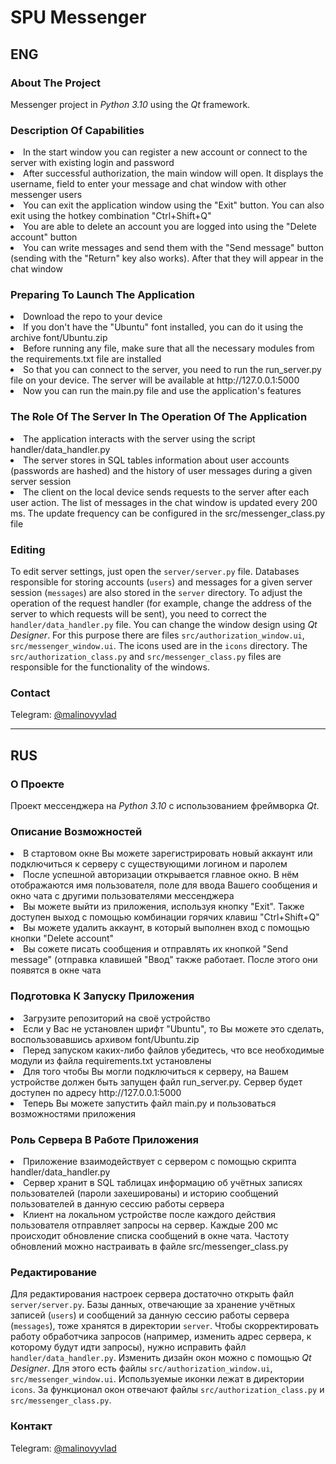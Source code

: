# SPU Messenger

## ENG

### About The Project


Messenger project in *Python 3.10* using the *Qt* framework.

### Description Of Capabilities
<li>In the start window you can register a new account or connect to the server with existing login and password</li>
<li>After successful authorization, the main window will open. It displays the username, field to enter your message and chat window with other messenger users</li>
<li>You can exit the application window using the "Exit" button. You can also exit using the hotkey combination "Ctrl+Shift+Q"</li>
<li>You are able to delete an account you are logged into using the "Delete account" button</li>
<li>You can write messages and send them with the "Send message" button (sending with the "Return" key also works). After that they will appear in the chat window</li>

### Preparing To Launch The Application
<li>Download the repo to your device</li>
<li>If you don't have the "Ubuntu" font installed, you can do it using the archive font/Ubuntu.zip</li>
<li>Before running any file, make sure that all the necessary modules from the requirements.txt file are installed</li>
<li>So that you can connect to the server, you need to run the run_server.py file on your device. The server will be available at http://127.0.0.1:5000</li>
<li>Now you can run the main.py file and use the application's features</li>

### The Role Of The Server In The Operation Of The Application

<li>The application interacts with the server using the script handler/data_handler.py</li>
<li>The server stores in SQL tables information about user accounts (passwords are hashed) and the history of user messages during a given server session</li>
<li>The client on the local device sends requests to the server after each user action. The list of messages in the chat window is updated every 200 ms. The update frequency can be configured in the src/messenger_class.py file</li>

### Editing

To edit server settings, just open the `server/server.py` file.
Databases responsible for storing accounts (`users`) and messages for a given server session (`messages`) are also stored in the `server` directory.
To adjust the operation of the request handler (for example, change the address of the server to which requests will be sent), you need to correct the `handler/data_handler.py` file.
You can change the window design using *Qt Designer*. For this purpose there are files `src/authorization_window.ui`, `src/messenger_window.ui`. The icons used are in the `icons` directory.
The `src/authorization_class.py` and `src/messenger_class.py` files are responsible for the functionality of the windows.

### Contact

Telegram: [@malinovyvlad](https://t.me/malinovyvlad)

<hr>

## RUS

### О Проекте

Проект мессенджера на *Python 3.10* с использованием фреймворка *Qt*.

### Описание Возможностей
<li>В стартовом окне Вы можете зарегистрировать новый аккаунт или подключиться к серверу с существующими логином и паролем</li>
<li>После успешной авторизации открывается главное окно. В нём отображаются имя пользователя, поле для ввода Вашего сообщения и окно чата с другими пользователями мессенджера</li>
<li>Вы можете выйти из приложения, используя кнопку "Exit". Также доступен выход с помощью комбинации горячих клавиш "Ctrl+Shift+Q"</li>
<li>Вы можете удалить аккаунт, в который выполнен вход с помощью кнопки "Delete account"</li>
<li>Вы сожете писать сообщения и отправлять их кнопкой "Send message" (отправка клавишей "Ввод" также работает. После этого они появятся в окне чата</li>

### Подготовка К Запуску Приложения
<li>Загрузите репозиторий на своё устройство</li>
<li>Если у Вас не установлен шрифт "Ubuntu", то Вы можете это сделать, воспользовавшись архивом font/Ubuntu.zip</li>
<li>Перед запуском каких-либо файлов убедитесь, что все необходимые модули из файла requirements.txt установлены</li>
<li>Для того чтобы Вы могли подключиться к серверу, на Вашем устройстве должен быть запущен файл run_server.py. Сервер будет доступен по адресу http://127.0.0.1:5000</li>
<li>Теперь Вы можете запустить файл main.py и пользоваться возможностями приложения</li>

### Роль Сервера В Работе Приложения
<li>Приложение взаимодействует с сервером с помощью скрипта handler/data_handler.py</li>
<li>Сервер хранит в SQL таблицах информацию об учётных записях пользователей (пароли захешированы) и историю сообщений пользователей в данную сессию работы сервера</li>
<li>Клиент на локальном устройстве после каждого действия пользователя отправляет запросы на сервер. Каждые 200 мс происходит обновление списка сообщений в окне чата. Частоту обновлений можно настраивать в файле src/messenger_class.py</li>

### Редактирование

Для редактирования настроек сервера достаточно открыть файл `server/server.py`.
Базы данных, отвечающие за хранение учётных записей (`users`) и сообщений за данную сессию работы сервера (`messages`), тоже хранятся в директории `server`.
Чтобы скорректировать работу обработчика запросов (например, изменить адрес сервера, к которому будут идти запросы), нужно исправить файл `handler/data_handler.py`.
Изменить дизайн окон можно с помощью *Qt Designer*. Для этого есть файлы `src/authorization_window.ui`, `src/messenger_window.ui`. Используемые иконки лежат в директории `icons`.
За функционал окон отвечают файлы `src/authorization_class.py` и `src/messenger_class.py`.

### Контакт

Telegram: [@malinovyvlad](https://t.me/malinovyvlad)